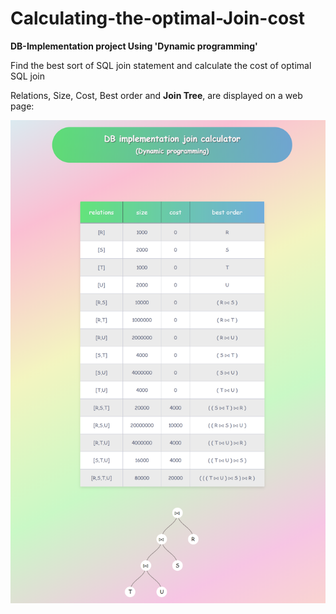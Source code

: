 # Calculating-the-optimal-Join-cost

**DB-Implementation project Using 'Dynamic programming'**

Find the best sort of SQL join statement and calculate the cost of optimal SQL join

Relations, Size, Cost, Best order and **Join Tree**, are displayed on a web page:


![WebPage image](https://github.com/hamedkharazmi/Calculating-Optimal-Join-Cost/blob/master/screenshot.png?raw=true)
